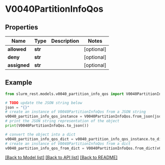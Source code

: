 # V0040PartitionInfoQos


## Properties

Name | Type | Description | Notes
------------ | ------------- | ------------- | -------------
**allowed** | **str** |  | [optional] 
**deny** | **str** |  | [optional] 
**assigned** | **str** |  | [optional] 

## Example

```python
from slurm_rest.models.v0040_partition_info_qos import V0040PartitionInfoQos

# TODO update the JSON string below
json = "{}"
# create an instance of V0040PartitionInfoQos from a JSON string
v0040_partition_info_qos_instance = V0040PartitionInfoQos.from_json(json)
# print the JSON string representation of the object
print(V0040PartitionInfoQos.to_json())

# convert the object into a dict
v0040_partition_info_qos_dict = v0040_partition_info_qos_instance.to_dict()
# create an instance of V0040PartitionInfoQos from a dict
v0040_partition_info_qos_from_dict = V0040PartitionInfoQos.from_dict(v0040_partition_info_qos_dict)
```
[[Back to Model list]](../README.md#documentation-for-models) [[Back to API list]](../README.md#documentation-for-api-endpoints) [[Back to README]](../README.md)


